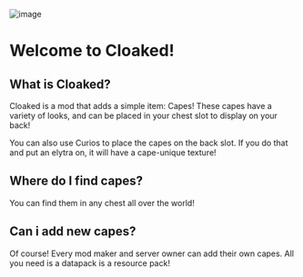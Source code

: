 ![image](https://user-images.githubusercontent.com/24474796/202504491-ad23416f-5fb5-4ea1-99a8-80596bae5ad6.png)

# Welcome to Cloaked!

## What is Cloaked?
Cloaked is a mod that adds a simple item: Capes! These capes have a variety of looks, and can be placed in your chest slot to display on your back!

You can also use Curios to place the capes on the back slot. If you do that and put an elytra on, it will have a cape-unique texture!

## Where do I find capes?
You can find them in any chest all over the world!

## Can i add new capes?
Of course! Every mod maker and server owner can add their own capes. All you need is a datapack is a resource pack!
